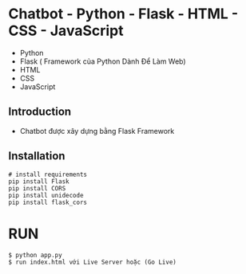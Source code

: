 # Chatbot - Python - Flask - HTML - CSS - JavaScript
- Python 
- Flask ( Framework của Python Dành Để Làm Web)
- HTML 
- CSS 
- JavaScript

## Introduction

- Chatbot được xây dựng bằng Flask Framework

## Installation

```
# install requirements
pip install Flask
pip install CORS
pip install unidecode
pip install flask_cors
```

# RUN

```
$ python app.py
$ run index.html với Live Server hoặc (Go Live)
```

